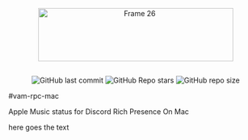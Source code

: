 <p align="center"><img width="386" height="105" alt="Frame 26" src="https://github.com/user-attachments/assets/3e462863-498b-4870-a003-6204b662c67b" />
</p>
<p align="center">
<img width="477" height="1" alt="Line 2" src="https://github.com/user-attachments/assets/0a474140-3ecd-4931-9da5-f473c1348710" />
</p>




<p align="center">
  <img alt="GitHub last commit" src="https://img.shields.io/github/last-commit/realidkroo/vam-rpc-discord-on-mac?display_timestamp=author&style=for-the-badge&logo=github&color=46adf2">
  <img alt="GitHub Repo stars" src="https://img.shields.io/github/stars/realidkroo/vam-rpc-discord-on-mac?style=for-the-badge&logo=star&color=46adf2">
  <img alt="GitHub repo size" src="https://img.shields.io/github/repo-size/realidkroo/vam-rpc-discord-on-mac?style=for-the-badge&color=%2346adf2">
</p>


#vam-rpc-mac

Apple Music status for Discord Rich Presence On Mac

here goes the text
